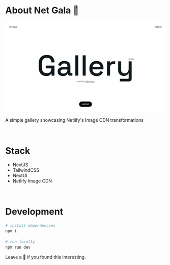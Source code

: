# About Net Gala 🌟
<img src="public/banner.png" alt="banner-demo" />

A simple gallery showcasing Netlify's Image CDN transformations

&nbsp;

# Stack
- NextJS
- TailwindCSS
- NextUI
- Netlify Image CDN

&nbsp;

# Development
```bash
# install dependencies
npm i

# run locally
npm run dev
```

Leave a 🌟 if you found this interesting.